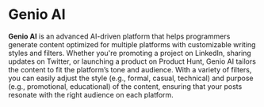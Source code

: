 # Genio AI

**Genio AI** is an advanced AI-driven platform that helps programmers generate content optimized for multiple platforms with customizable writing styles and filters. Whether you're promoting a project on LinkedIn, sharing updates on Twitter, or launching a product on Product Hunt, Genio AI tailors the content to fit the platform’s tone and audience. With a variety of filters, you can easily adjust the style (e.g., formal, casual, technical) and purpose (e.g., promotional, educational) of the content, ensuring that your posts resonate with the right audience on each platform.
